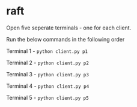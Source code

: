 # raft

Open five seperate terminals - one for each client.

Run the below commands in the following order

Terminal 1 - `python client.py p1`

Terminal 2 - `python client.py p2`

Terminal 3 - `python client.py p3`

Terminal 4 - `python client.py p4`

Terminal 5 - `python client.py p5`
